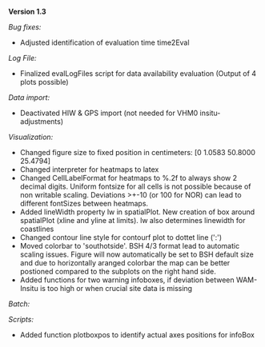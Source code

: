 **Version 1.3**

_Bug fixes:_
- Adjusted identification of evaluation time time2Eval

_Log File:_
- Finalized evalLogFiles script for data availability evaluation (Output of 4 plots possible)

_Data import:_
- Deactivated HIW & GPS import (not needed for VHM0 insitu-adjustments)


_Visualization:_
- Changed figure size to fixed position in centimeters:  [0    1.0583   50.8000   25.4794]
- Changed interpreter for heatmaps to latex
- Changed CellLabelFormat for heatmaps to %.2f to always show 2 decimal digits. Uniform fontsize for all cells is not possible because of non writable scaling. Deviations >+-10 (or 100 for NOR) can lead to different fontSizes between heatmaps.
- Added lineWidth property lw in spatialPlot. New creation of box around spatialPlot (xline and yline at limits). lw also determines linewidth for coastlines
- Changed contour line style for contourf plot to dottet line (':')
- Moved colorbar to 'southotside'. BSH 4/3 format lead to automatic scaling issues. Figure will now automatically be set to BSH default size and due to horizontally aranged colorbar the map can be better postioned compared to the subplots on the right hand side.
- Added functions for two warning infoboxes, if deviation between WAM-Insitu is too high or when crucial site data is missing

_Batch:_


_Scripts:_
- Added function plotboxpos to identify actual axes positions for infoBox
 
